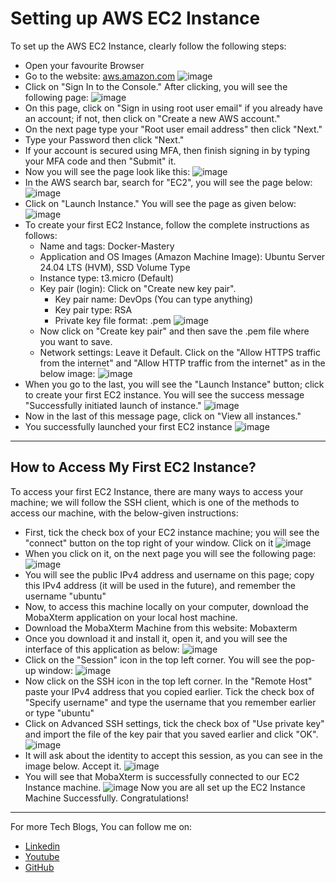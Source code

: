 # Setting up AWS EC2 Instance

To set up the AWS EC2 Instance, clearly follow the following steps:
- Open your favourite Browser
- Go to the website: [aws.amazon.com](https://aws.amazon.com/)
![image](https://github.com/user-attachments/assets/f2550f47-7671-4655-ba49-00eac067203e)
- Click on "Sign In to the Console." After clicking, you will see the following page:
![image](https://github.com/user-attachments/assets/300cba5b-1c66-4379-a0da-232a8b2483db)
- On this page, click on "Sign in using root user email" if you already have an account; if not, then click on "Create a new AWS account."
- On the next page type your "Root user email address" then click "Next."
- Type your Password then click "Next."
- If your account is secured using MFA, then finish signing in by typing your MFA code and then "Submit" it.
- Now you will see the page look like this:
![image](https://github.com/user-attachments/assets/daa0e489-b0f5-4b32-85bc-b2adf1a280f2)
- In the AWS search bar, search for "EC2", you will see the page below:
![image](https://github.com/user-attachments/assets/2ea9376f-7d5b-4778-b0fd-65b207743770)
- Click on "Launch Instance." You will see the page as given below:
![image](https://github.com/user-attachments/assets/608e075a-2e71-41c8-9a4d-c8f430c948f9)
- To create your first EC2 Instance, follow the complete instructions as follows:
  - Name and tags: Docker-Mastery
  - Application and OS Images (Amazon Machine Image): Ubuntu Server 24.04 LTS (HVM), SSD Volume Type
  - Instance type: t3.micro (Default)
  - Key pair (login): Click on "Create new key pair".
    - Key pair name: DevOps (You can type anything)
    - Key pair type: RSA
    - Private key file format: .pem
   ![image](https://github.com/user-attachments/assets/f63ad20c-9026-4790-b92b-b42163dc5ea3)
  - Now click on "Create key pair" and then save the .pem file where you want to save.
  - Network settings: Leave it Default. Click on the "Allow HTTPS traffic from the internet" and "Allow HTTP traffic from the internet" as in the below image:
 ![image](https://github.com/user-attachments/assets/3ad167e0-9148-4e55-8abc-1db509e3fb8c)
- When you go to the last, you will see the "Launch Instance" button; click to create your first EC2 instance. You will see the success message "Successfully initiated launch of instance."
![image](https://github.com/user-attachments/assets/29aab15c-6ffa-4022-942c-c50fc1c7b481)
- Now in the last of this message page, click on "View all instances."
- You successfully launched your first EC2 instance
![image](https://github.com/user-attachments/assets/af8ccd91-ec8d-429f-b405-2b8f23a1e635)

----

## How to Access My First EC2 Instance?
To access your first EC2 Instance, there are many ways to access your machine; we will follow the SSH client, which is one of the methods to access our machine, with the below-given instructions:
- First, tick the check box of your EC2 instance machine; you will see the "connect" button on the top right of your window. Click on it
![image](https://github.com/user-attachments/assets/a91a796f-1888-4166-b48e-f2e9bb9b0c3e)
- When you click on it, on the next page you will see the following page:
![image](https://github.com/user-attachments/assets/0e295be4-dfd6-4a1c-b11d-ac8e45509ce4)
- You will see the public IPv4 address and username on this page; copy this IPv4 address (it will be used in the future), and remember the username "ubuntu"
- Now, to access this machine locally on your computer, download the MobaXterm application on your local host machine.
- Download the MobaXterm Machine from this website:  Mobaxterm
- Once you download it and install it, open it, and you will see the interface of this application as below:
![image](https://github.com/user-attachments/assets/a880a17b-28d6-4a32-8d1c-f1af0ea4c206)
- Click on the "Session" icon in the top left corner. You will see the pop-up window:
![image](https://github.com/user-attachments/assets/d81208d4-a1c4-43fa-a9dd-0ee449e92a36)
- Now click on the SSH icon in the top left corner. In the "Remote Host" paste your IPv4 address that you copied earlier. Tick the check box of "Specify username" and type the username that you remember earlier or type "ubuntu"
- Click on Advanced SSH settings, tick the check box of "Use private key" and import the file of the key pair that you saved earlier and click "OK".
![image](https://github.com/user-attachments/assets/f7c67b55-5da6-43f0-9d27-4ff0fb9b096e)
- It will ask about the identity to accept this session, as you can see in the image below. Accept it.
![image](https://github.com/user-attachments/assets/9189a2f8-91da-47f9-9b6e-0593f1c8f35f)
- You will see that MobaXterm is successfully connected to our EC2 Instance machine.
![image](https://github.com/user-attachments/assets/c2979764-edd5-47de-8e9f-9e78db917ec3)
Now you are all set up the EC2 Instance Machine Successfully. Congratulations! 

---
For more Tech Blogs, You can follow me on:
- [Linkedin](https://www.linkedin.com/in/abdullahbinamin/)
- [Youtube](https://www.youtube.com/@AAA-Tech-1)
- [GitHub](https://github.com/AbdullahbinAmin)
